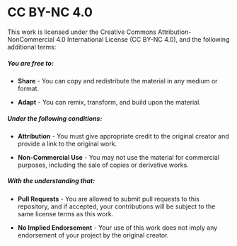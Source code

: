 # CC BY-NC 4.0

This work is licensed under the Creative Commons Attribution-NonCommercial 4.0 International License (CC BY-NC 4.0), and the following additional terms:

##### You are free to:

- **Share** - You can copy and redistribute the material in any medium or format.

- **Adapt** - You can remix, transform, and build upon the material.

##### Under the following conditions:

- **Attribution** - You must give appropriate credit to the original creator and provide a link to the original work.

- **Non-Commercial Use** - You may not use the material for commercial purposes, including the sale of copies or derivative works.

##### With the understanding that:

- **Pull Requests** - You are allowed to submit pull requests to this repository, and if accepted, your contributions will be subject to the same license terms as this work.

- **No Implied Endorsement** - Your use of this work does not imply any endorsement of your project by the original creator.